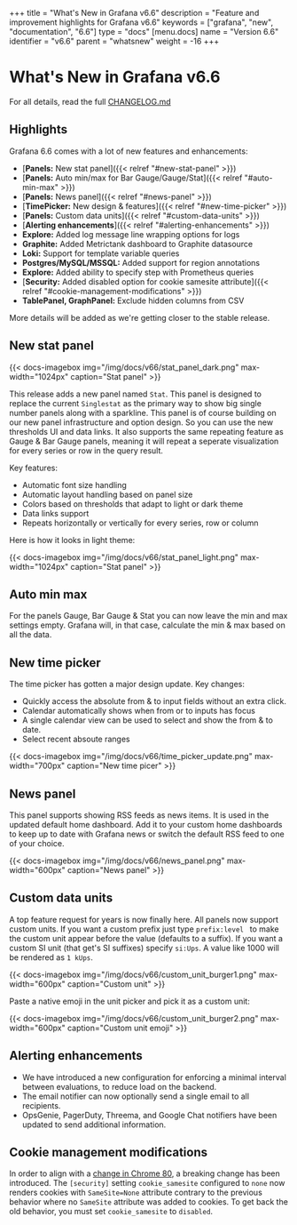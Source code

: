 +++
title = "What's New in Grafana v6.6"
description = "Feature and improvement highlights for Grafana v6.6"
keywords = ["grafana", "new", "documentation", "6.6"]
type = "docs"
[menu.docs]
name = "Version 6.6"
identifier = "v6.6"
parent = "whatsnew"
weight = -16
+++

# What's New in Grafana v6.6

For all details, read the full [CHANGELOG.md](https://github.com/grafana/grafana/blob/master/CHANGELOG.md)

## Highlights

Grafana 6.6 comes with a lot of new features and enhancements:

- [**Panels:** New stat panel]({{< relref "#new-stat-panel" >}})
- [**Panels:** Auto min/max for Bar Gauge/Gauge/Stat]({{< relref "#auto-min-max" >}})
- [**Panels:** News panel]({{< relref "#news-panel" >}})
- [**TimePicker:** New design & features]({{< relref "#new-time-picker" >}})
- [**Panels:** Custom data units]({{< relref "#custom-data-units" >}})
- [**Alerting enhancements**]({{< relref "#alerting-enhancements" >}})
- **Explore:** Added log message line wrapping options for logs
- **Graphite:** Added Metrictank dashboard to Graphite datasource
- **Loki:** Support for template variable queries
- **Postgres/MySQL/MSSQL:** Added support for region annotations
- **Explore:** Added ability to specify step with Prometheus queries
- [**Security:** Added disabled option for cookie samesite attribute]({{< relref "#cookie-management-modifications" >}})
- **TablePanel, GraphPanel:** Exclude hidden columns from CSV

More details will be added as we're getting closer to the stable release.

## New stat panel

{{< docs-imagebox img="/img/docs/v66/stat_panel_dark.png" max-width="1024px" caption="Stat panel" >}}

This release adds a new panel named `Stat`. This panel is designed to replace the current `Singlestat` as the primary way
to show big single number panels along with a sparkline. This panel is of course building on our new panel
infrastructure and option design. So you can use the new thresholds UI and data links. It also supports the same
repeating feature as Gauge & Bar Gauge panels, meaning it will repeat a seperate visualization for every series or row
in the query result.

Key features:

- Automatic font size handling
- Automatic layout handling based on panel size
- Colors based on thresholds that adapt to light or dark theme
- Data links support
- Repeats horizontally or vertically for every series, row or column

Here is how it looks in light theme:

{{< docs-imagebox img="/img/docs/v66/stat_panel_light.png" max-width="1024px" caption="Stat panel" >}}

## Auto min max

For the panels Gauge, Bar Gauge & Stat you can now leave the min and max settings empty. Grafana will, in that case, calculate the min & max based on
all the data.

## New time picker

The time picker has gotten a major design update. Key changes:

- Quickly access the absolute from & to input fields without an extra click.
- Calendar automatically shows when from or to inputs has focus
- A single calendar view can be used to select and show the from & to date.
- Select recent absoute ranges

{{< docs-imagebox img="/img/docs/v66/time_picker_update.png" max-width="700px" caption="New time picer" >}}

## News panel

This panel supports showing RSS feeds as news items. It is used in the updated default home dashboard. Add it to
your custom home dashboards to keep up to date with Grafana news or switch the default RSS feed to one of your choice.

{{< docs-imagebox img="/img/docs/v66/news_panel.png" max-width="600px" caption="News panel" >}}

## Custom data units

A top feature request for years is now finally here. All panels now support custom units. If you want a custom prefix
just type `prefix:level ` to make the custom unit appear before the value (defaults to a suffix). If you want a custom
SI unit (that get's SI suffixes) specify `si:Ups`. A value like 1000 will be rendered as `1 kUps`.

{{< docs-imagebox img="/img/docs/v66/custom_unit_burger1.png" max-width="600px" caption="Custom unit" >}}

Paste a native emoji in the unit picker and pick it as a custom unit:

{{< docs-imagebox img="/img/docs/v66/custom_unit_burger2.png" max-width="600px" caption="Custom unit emoji" >}}


## Alerting enhancements

- We have introduced a new configuration for enforcing a minimal interval between evaluations, to reduce load on the backend.
- The email notifier can now optionally send a single email to all recipients.
- OpsGenie, PagerDuty, Threema, and Google Chat notifiers have been updated to send additional information.

## Cookie management modifications

In order to align with a [change in Chrome 80](https://www.chromestatus.com/feature/5088147346030592), a breaking change has been introduced. The `[security]` setting `cookie_samesite` configured to `none` now renders cookies with `SameSite=None` attribute contrary to the previous behavior where no `SameSite` attribute was added to cookies. To get back the old behavior, you must set `cookie_samesite` to `disabled`.
